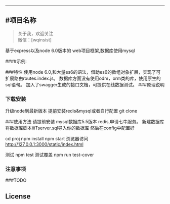 
---
#项目名称
-------------

> 关于我，欢迎关注  
  微信：[wqinsist]
 
基于express以及node 6.0版本的 web项目框架,数据库使用mysql


####示例:  


###特性
使用node 6.0,和大量es6的语法，借助es6的数组对象扩展，实现了可扩展路由routes.index.js。
数据库方面没有使用odm，orm类的库，使用原生的sql语句。
加入了swagger生成的接口文档，可提供在线数据测试。
###原理说明



### 下载安装
升级node到最新版本
提前安装redis&mysql或者自行配置
git clone 


###使用方法
请提前安装 mysql数据库5.5版本
redis,申请七牛服务。
新建数据库
将数据库脚本iiiTserver.sql导入你的数据库
然后在config中配置好

cd proj
npm install
npm start
浏览器访问 http://127.0.0.1:3000/static/index.html

测试
npm test
测试覆盖
npm run test-cover

### 注意事项


###TODO


## License

